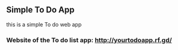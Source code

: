 ## Simple To Do App
this is a simple To do web app
### Website of the To do list app: http://yourtodoapp.rf.gd/
